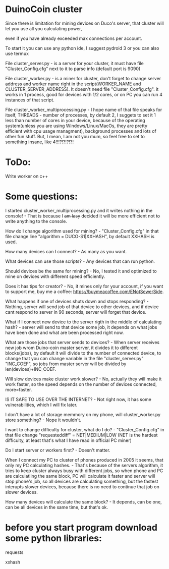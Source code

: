 # DuinoCoin cluster

Since there is limitation for mining devices on Duco's server, that cluster will let you use all you calculating power,

even if you have already exceeded max connections per account.

To start it you can use any python ide, I suggest pydroid 3 or you can also use termux

File cluster_server.py - is a server for your cluster, it must have file "Cluster_Config.cfg" next to it to parse info (default port is 9090)

File cluster_worker.py - is a miner for cluster, don't forget to change server address and worker name right in the script(WORKER_NAME and CLUSTER_SERVER_ADDRESS). It doesn't need file "Cluster_Config.cfg". it works in 1 process, good for devices with 1/2 cores, or on PC you can run 4 instances of that script.

File cluster_worker_multiprocessing.py - I hope name of that file speaks for itself, THREADS - number of processes, by default 2, I suggets to set it 1 less than number of cores in your device, because of the operating system(unless you are using Windows/Linux/MacOs, they are pretty efficient with cpu usage managment), background processes and lots of other fun stuff. But, I mean, I am not you mum, so feel free to set to something insane, like 4!!!?!?!?!?!

# ToDo:

Write worker on c++

# Some questions:

I started cluster_worker_multiprocessing.py and it writes nothing in the console! - That is because I ~~am lasy~~ decided it will be more efficient not to write anything to the console.

How do I change algorithm used for mining? - "Cluster_Config.cfg" in that file change line "algorithm = DUCO-S1|XXHASH", by default XXHASH is used.

How many devices can I connect? - As many as you want.

What devices can use those scripts? - Any devices that can run python.

Should devices be the same for mining? - No, I tested it and optimized to mine on devices with different speed efficiently.

Does it has tips for creator? - No, it mines only for your account, if you want to support me, buy me a coffee:                https://buymeacoffee.com/ENotSewerSide.

What happens if one of devices shuts down and stops responding? - Nothing, server will send job of that device to other devices, and if device cant respond to server in 90 seconds, server will forget that device.

What if I connect new device to the server rigth in the middle of calculating hash? - server will send to that device some job, it depends on what jobs have been done and what are been processed right now.

What are those jobs that server sends to devices? - When server receives new job wrom Duino-coin master server, it divides it to different blocks(jobs), by default it will divide to the number of connected device, to change that you can change variable in the file "cluster_server.py" "INC_COEF", so jobs from master server will be divided by len(devices)+INC_COEF.

Will slow devices make cluster work slower? - No, actually they will make it work faster, so the speed depends on the number of devices connected, more=faster.

IS IT SAFE TO USE OVER THE INTERNET? - Not right now, it has some vulnerabilities, which I will fix later.

I don't have a lot of storage memmory on my phone, will cluster_worker.py store something? - Nope it wouldn't.

I want to change difficulty for cluster, what do I do? - "Cluster_Config.cfg" in that file change "requesteddiff" = NET|MEDIUM|LOW (NET is the hardest difficulty, at least that's what I have read in official PC miner)

Do I start server or workers first? - Doesn't matter.

When I connect my PC to cluster of phones produced in 2005 it seems, that only my PC calculating hashes. - That's because of the servers algorithm, it tries to keep cluster always busy with different jobs, so when phone and PC are calculatiing the same block, PC will calculate it faster and server will stop phone's job, so all devices are calculating something, but the fastest interupts slower devices, because there is no need to continue that job on slower devices.

How many devices will calculate the same block? - It depends, can be one, can be all devices in the same time, but that's ok.

# before you start program download some python libraries:
  
  requests
  
  xxhash
  
